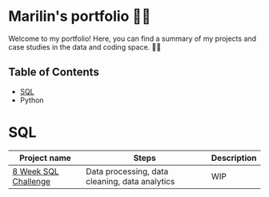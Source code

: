# Marilin's portfolio 🦸‍♀️
Welcome to my portfolio! Here, you can find a summary of my projects and case studies in the data and coding space. 🙋‍♀️

## Table of Contents
- [SQL](#sql)
- Python

# SQL
| Project name        | Steps         | Description |
| -------------       | ------------- |-------------|
| [8 Week SQL Challenge](https://github.com/mbergg/Portfolio/blob/main/sql8challenges.md)| Data processing, data cleaning, data analytics| WIP |             
                                                             
